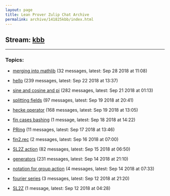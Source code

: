 ```yaml
---
layout: page
title: Lean Prover Zulip Chat Archive
permalink: archive/141825kbb/index.html
---
```


## Stream: [kbb](https://leanprover-community.github.io/archive/141825kbb/index.html)

---

### Topics:

* [merging into mathlib](60837mergingintomathlib.html) (32 messages, latest: Sep 28 2018 at 11:08)

* [hello](47413hello.html) (239 messages, latest: Sep 22 2018 at 13:37)

* [sine and cosine and pi](47024sineandcosineandpi.html) (282 messages, latest: Sep 21 2018 at 01:13)

* [splitting fields](77718splittingfields.html) (97 messages, latest: Sep 19 2018 at 20:41)

* [hecke operator](47597heckeoperator.html) (168 messages, latest: Sep 19 2018 at 13:05)

* [fin cases bashing](38089fincasesbashing.html) (1 message, latest: Sep 18 2018 at 14:22)

* [PRing](50337PRing.html) (11 messages, latest: Sep 17 2018 at 13:46)

* [fin2.rec](07384fin2rec.html) (2 messages, latest: Sep 16 2018 at 07:00)

* [SL2Z action](13546SL2Zaction.html) (82 messages, latest: Sep 15 2018 at 06:50)

* [generators](59003generators.html) (231 messages, latest: Sep 14 2018 at 21:10)

* [notation for group action](18975notationforgroupaction.html) (4 messages, latest: Sep 14 2018 at 07:33)

* [fourier series](20104fourierseries.html) (3 messages, latest: Sep 12 2018 at 21:20)

* [SL2Z](14444SL2Z.html) (1 message, latest: Sep 12 2018 at 04:28)


